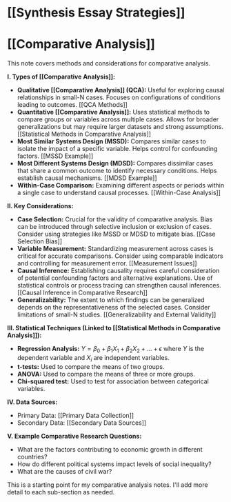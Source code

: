 # [[Synthesis Essay Strategies]]
# [[Comparative Analysis]]

This note covers methods and considerations for comparative analysis.

**I. Types of [[Comparative Analysis]]:**

* **Qualitative [[Comparative Analysis]] (QCA):**  Useful for exploring causal relationships in small-N cases.  Focuses on configurations of conditions leading to outcomes.  [[QCA Methods]]
* **Quantitative [[Comparative Analysis]]:** Uses statistical methods to compare groups or variables across multiple cases.  Allows for broader generalizations but may require larger datasets and strong assumptions. [[Statistical Methods in Comparative Analysis]]
* **Most Similar Systems Design (MSSD):** Compares similar cases to isolate the impact of a specific variable.  Helps control for confounding factors. [[MSSD Example]]
* **Most Different Systems Design (MDSD):** Compares dissimilar cases that share a common outcome to identify necessary conditions.  Helps establish causal mechanisms. [[MDSD Example]]
* **Within-Case Comparison:** Examining different aspects or periods within a single case to understand causal processes. [[Within-Case Analysis]]

**II. Key Considerations:**

* **Case Selection:**  Crucial for the validity of comparative analysis.  Bias can be introduced through selective inclusion or exclusion of cases.  Consider using strategies like MSSD or MDSD to mitigate bias. [[Case Selection Bias]]
* **Variable Measurement:**  Standardizing measurement across cases is critical for accurate comparisons.  Consider using comparable indicators and controlling for measurement error. [[Measurement Issues]]
* **Causal Inference:**  Establishing causality requires careful consideration of potential confounding factors and alternative explanations.  Use of statistical controls or process tracing can strengthen causal inferences. [[Causal Inference in Comparative Research]]
* **Generalizability:** The extent to which findings can be generalized depends on the representativeness of the selected cases.  Consider limitations of small-N studies. [[Generalizability and External Validity]]


**III.  Statistical Techniques (Linked to [[Statistical Methods in Comparative Analysis]]):**

* **Regression Analysis:**  $Y = \beta_0 + \beta_1X_1 + \beta_2X_2 + \dots + \epsilon$  where $Y$ is the dependent variable and $X_i$ are independent variables.
* **t-tests:** Used to compare the means of two groups.
* **ANOVA:** Used to compare the means of three or more groups.
* **Chi-squared test:** Used to test for association between categorical variables.


**IV.  Data Sources:**

*  Primary Data: [[Primary Data Collection]]
*  Secondary Data: [[Secondary Data Sources]]


**V.  Example Comparative Research Questions:**

* What are the factors contributing to economic growth in different countries?
* How do different political systems impact levels of social inequality?
* What are the causes of civil war?


This is a starting point for my comparative analysis notes.  I'll add more detail to each sub-section as needed.
